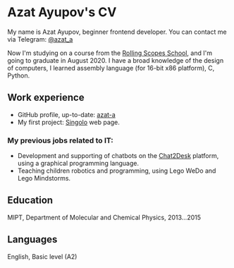 # Azat Ayupov's CV
My name is Azat Ayupov, beginner frontend developer. You can contaсt me via Telegram: [@azat_a](https://t.me/azat_a)

Now I'm studying on a course from the [Rolling Scopes School](https://rs.school/), and I'm going to graduate in August 2020. I have a broad knowledge of the design of computers, I learned assembly language (for 16-bit x86 platform), C, Python.

## Work experience
* GitHub profile, up-to-date: [azat-a](https://github.com/azat-a)
* My first project: [Singolo](https://azat-a.github.io/singolo/) web page.

### My previous jobs related to IT:
* Development and supporting of chatbots on the [Chat2Desk](https://chat2desk.com/) platform, using a graphical programming language.
* Teaching children robotics and programming, using Lego WeDo and Lego Mindstorms.

## Education
MIPT, Department of Molecular and Chemical Physics, 2013...2015

## Languages
English, Basic level (A2)
